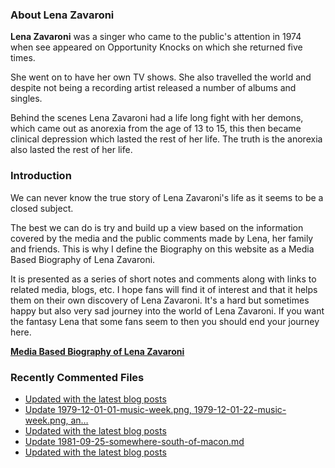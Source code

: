 ### About Lena Zavaroni

<p><strong>Lena Zavaroni</strong> was a singer who came to the public's attention in 1974 when see appeared on Opportunity Knocks on which she returned five times.</p>

<p>She went on to have her own TV shows. She also travelled the world and despite not being a recording artist released a number of albums and singles.</p>

<p>Behind the scenes Lena Zavaroni had a life long fight with her demons, which came out as anorexia from the age of 13 to 15, this then became clinical depression which lasted the rest of her life. The truth is the anorexia also lasted the rest of her life.</p>

### Introduction

<p>We can never know the true story of Lena Zavaroni's life as it seems to be a closed subject.</p>

<p>The best we can do is try and build up a view based on the information covered by the media and the public comments made by Lena, her family and friends. This is why I define the Biography on this website as a Media Based Biography of Lena Zavaroni.</p>

<p>It is presented as a series of short notes and comments along with links to related media, blogs, etc. I hope fans will find it of interest and that it helps them on their own discovery of Lena Zavaroni. It's a hard but sometimes happy but also very sad journey into the world of Lena Zavaroni. If you want the fantasy Lena that some fans seem to then you should end your journey here.</p>

<a href="https://fanzoflenazavaroni.github.io/biography/lena-zavaroni/"><strong>Media Based Biography of Lena Zavaroni</strong></a>

### Recently Commented Files

<!-- BLOG-POST-LIST:START -->
- [Updated with the latest blog posts](https://github.com/FanzOfLenaZavaroni/fanzoflenazavaroni.github.io/commit/8442472b2b7dace6276a35ac370669d180d1f1dc)
- [Update 1979-12-01-01-music-week.png, 1979-12-01-22-music-week.png, an…](https://github.com/FanzOfLenaZavaroni/fanzoflenazavaroni.github.io/commit/4843f7f02e3bcbdab10edbb2a89db19506a0804b)
- [Updated with the latest blog posts](https://github.com/FanzOfLenaZavaroni/fanzoflenazavaroni.github.io/commit/ac62225133077027f5df08e41f6b45197a1e862d)
- [Update 1981-09-25-somewhere-south-of-macon.md](https://github.com/FanzOfLenaZavaroni/fanzoflenazavaroni.github.io/commit/f441749e691e4823c8a335e084f4fa7935a40bc7)
- [Updated with the latest blog posts](https://github.com/FanzOfLenaZavaroni/fanzoflenazavaroni.github.io/commit/a150eac65151c19b89bf20799697b6048c737917)
<!-- BLOG-POST-LIST:END -->
